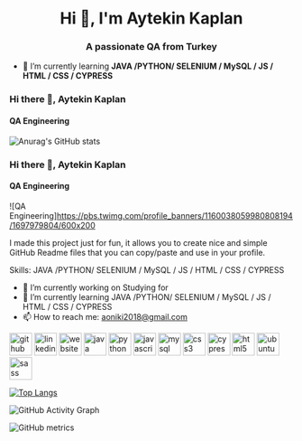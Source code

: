 
<h1 align="center">Hi 👋, I'm Aytekin Kaplan</h1>
<h3 align="center">A passionate QA from Turkey</h3>

- 🌱 I’m currently learning **JAVA /PYTHON/ SELENIUM / MySQL / JS / HTML / CSS / CYPRESS**

### Hi there 👋, Aytekin Kaplan
#### QA Engineering
![Anurag's GitHub stats](https://github-readme-stats.vercel.app/api?username=aytekinkaplan&show_icons=true&theme=radical)


### Hi there 👋, Aytekin Kaplan
#### QA Engineering
![QA Engineering]https://pbs.twimg.com/profile_banners/1160038059980808194/1697979804/600x200

I made this project just for fun, it allows you to create nice and simple GitHub Readme files that you can copy/paste and use in your profile.

Skills: JAVA /PYTHON/ SELENIUM / MySQL / JS / HTML / CSS / CYPRESS

- 🔭 I’m currently working on Studying for  
- 🌱 I’m currently learning JAVA /PYTHON/ SELENIUM / MySQL / JS / HTML / CSS / CYPRESS 
- 📫 How to reach me: aoniki2018@gmail.com 


[<img src='https://cdn.jsdelivr.net/npm/simple-icons@3.0.1/icons/github.svg' alt='github' height='40'>](https://github.com/aytekinkaplan)  [<img src='https://cdn.jsdelivr.net/npm/simple-icons@3.0.1/icons/linkedin.svg' alt='linkedin' height='40'>](https://www.linkedin.com/in/aytekinkaplan/)  [<img src='https://cdn.jsdelivr.net/npm/simple-icons@3.0.1/icons/icloud.svg' alt='website' height='40'>](https://www.linkedin.com/in/aytekinkaplan/)  [<img src='https://cdn.jsdelivr.net/npm/simple-icons@3.0.1/icons/java.svg' alt='java' height='40'>](https://www.java.com/)  [<img src='https://cdn.jsdelivr.net/npm/simple-icons@3.0.1/icons/python.svg' alt='python' height='40'>](https://www.python.org/)  [<img src='https://cdn.jsdelivr.net/npm/simple-icons@3.0.1/icons/javascript.svg' alt='javascript' height='40'>](https://www.javascript.com/)  [<img src='https://cdn.jsdelivr.net/npm/simple-icons@3.0.1/icons/mysql.svg' alt='mysql' height='40'>](https://www.mysql.com/)  [<img src='https://cdn.jsdelivr.net/npm/simple-icons@3.0.1/icons/css3.svg' alt='css3' height='40'>](https://www.css3.com/)  [<img src='https://cdn.jsdelivr.net/npm/simple-icons@3.0.1/icons/cypress.svg' alt='cypress' height='40'>](https://www.cypress.io/)  [<img src='https://cdn.jsdelivr.net/npm/simple-icons@3.0.1/icons/html5.svg' alt='html5' height='40'>](https://www.w3.org/)  [<img src='https://cdn.jsdelivr.net/npm/simple-icons@3.0.1/icons/ubuntu.svg' alt='ubuntu' height='40'>](https://ubuntu.com/)  [<img src='https://cdn.jsdelivr.net/npm/simple-icons@3.0.1/icons/sass.svg' alt='sass' height='40'>](https://sass-lang.com/)  

[![Top Langs](https://github-readme-stats.vercel.app/api/top-langs/?username=aytekinkaplan)](https://github.com/anuraghazra/github-readme-stats)

![GitHub Activity Graph](https://activity-graph.herokuapp.com/graph?username=aytekinkaplan)  

![GitHub metrics](https://metrics.lecoq.io/aytekinkaplan)  





